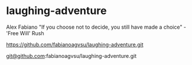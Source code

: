 # laughing-adventure
Alex Fabiano
"If you choose not to decide, you still have made a choice" - 'Free Will' Rush

https://github.com/fabianoagvsu/laughing-adventure.git

git@github.com:fabianoagvsu/laughing-adventure.git

